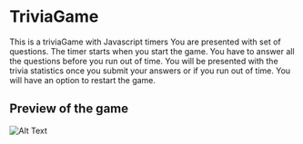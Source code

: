 # TriviaGame
This is a triviaGame with Javascript timers
You are presented with set of questions. The timer starts when you start the game. You have to answer all the questions before you run out of time. You will be presented with the trivia statistics once you submit your answers or if you run out of time. You will have an option to restart the game.



## Preview of the game
![Alt Text](https://media.giphy.com/media/3o6nV03DYxZXh4JUpq/giphy.gif)
